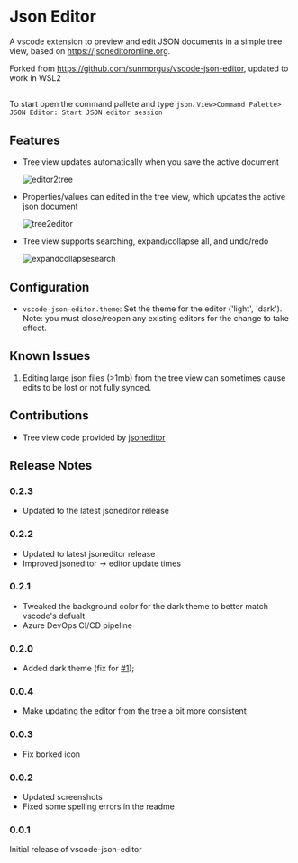 # Json Editor

A vscode extension to preview and edit JSON documents in a simple tree view, based on <https://jsoneditoronline.org>.

Forked from https://github.com/sunmorgus/vscode-json-editor, updated to work in WSL2

##
To start open the command pallete and type `json`.
`View>Command Palette> JSON Editor: Start JSON editor session`
## Features

- Tree view updates automatically when you save the active document

    ![editor2tree](https://i.imgur.com/w0KI7QW.gif)

- Properties/values can edited in the tree view, which updates the active json document

    ![tree2editor](https://i.imgur.com/t7aPUTf.gif)

- Tree view supports searching, expand/collapse all, and undo/redo

    ![expandcollapsesearch](https://i.imgur.com/qa1hYbu.gif)

## Configuration

- `vscode-json-editor.theme`: Set the theme for the editor ('light', 'dark'). Note: you must close/reopen any existing editors for the change to take effect.

## Known Issues

1. Editing large json files (>1mb) from the tree view can sometimes cause edits to be lost or not fully synced.

## Contributions

- Tree view code provided by [jsoneditor](https://github.com/josdejong/jsoneditor)

## Release Notes

### 0.2.3

- Updated to the latest jsoneditor release

### 0.2.2

- Updated to latest jsoneditor release
- Improved jsoneditor -> editor update times

### 0.2.1

- Tweaked the background color for the dark theme to better match vscode's defualt
- Azure DevOps CI/CD pipeline

### 0.2.0

- Added dark theme (fix for [#1](https://github.com/sunmorgus/vscode-json-editor/issues/1));

### 0.0.4

- Make updating the editor from the tree a bit more consistent

### 0.0.3

- Fix borked icon

### 0.0.2

- Updated screenshots
- Fixed some spelling errors in the readme

### 0.0.1

Initial release of vscode-json-editor
